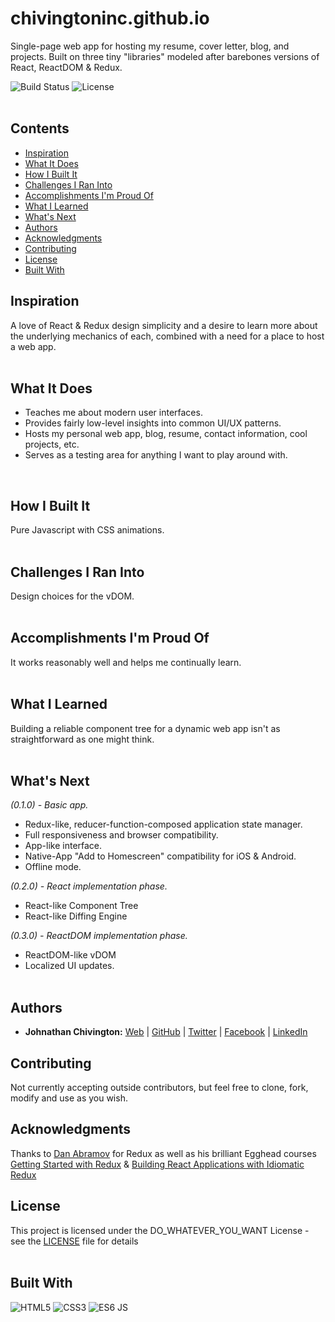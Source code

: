 # chivingtoninc.github.io
Single-page web app for hosting my resume, cover letter, blog, and projects. Built on three tiny "libraries" modeled after barebones versions of React, ReactDOM & Redux.

![Build Status](https://img.shields.io/badge/build-Stable-green.svg)
![License](https://img.shields.io/badge/license-DO_WHATEVER_YOU_WANT-green.svg)
<br/><br/>

## Contents
* [Inspiration](https://github.com/chivingtoninc/chivingtoninc.github.io#inspiration)
* [What It Does](https://github.com/chivingtoninc/chivingtoninc.github.io#what-it-does)
* [How I Built It](https://github.com/chivingtoninc/chivingtoninc.github.io#how-i-built-it)
* [Challenges I Ran Into](https://github.com/chivingtoninc/chivingtoninc.github.io#challenges-i-ran-into)
* [Accomplishments I'm Proud Of](https://github.com/chivingtoninc/chivingtoninc.github.io#accomplishments-im-proud-of)
* [What I Learned](https://github.com/chivingtoninc/chivingtoninc.github.io#what-i-learned)
* [What's Next](https://github.com/chivingtoninc/chivingtoninc.github.io#whats-next)
* [Authors](https://github.com/chivingtoninc/chivingtoninc.github.io#authors)
* [Acknowledgments](https://github.com/chivingtoninc/chivingtoninc.github.io#acknowledgments)
* [Contributing](https://github.com/chivingtoninc/chivingtoninc.github.io#contributing)
* [License](https://github.com/chivingtoninc/chivingtoninc.github.io#license)
* [Built With](https://github.com/chivingtoninc/chivingtoninc.github.io#built-with)


## Inspiration
A love of React & Redux design simplicity and a desire to learn more about the underlying mechanics of each, combined with a need for a place to host a web app.
<br/></br>

## What It Does
* Teaches me about modern user interfaces.
* Provides fairly low-level insights into common UI/UX patterns.
* Hosts my personal web app, blog, resume, contact information, cool projects, etc.
* Serves as a testing area for anything I want to play around with.
</br>

## How I Built It
Pure Javascript with CSS animations.
<br/></br>

## Challenges I Ran Into
Design choices for the vDOM.
<br/></br>

## Accomplishments I'm Proud Of
It works reasonably well and helps me continually learn.
<br/></br>

## What I Learned
Building a reliable component tree for a dynamic web app isn't as straightforward as one might think.
<br/></br>

## What's Next
*(0.1.0) - Basic app.*
* Redux-like, reducer-function-composed application state manager.
* Full responsiveness and browser compatibility.
* App-like interface.
* Native-App "Add to Homescreen" compatibility for iOS & Android.
* Offline mode.

*(0.2.0) - React implementation phase.*
* React-like Component Tree
* React-like Diffing Engine

*(0.3.0) - ReactDOM implementation phase.*
* ReactDOM-like vDOM
* Localized UI updates.
<br/><br/>


## Authors
* **Johnathan Chivington:** [Web](https://chivingtoninc.github.io) | [GitHub](https://github.com/chivingtoninc) | [Twitter](https://twitter.com/chivingtoninc) | [Facebook](https://facebook.com/chivingtoninc) | [LinkedIn](https://www.linkedin.com/in/johnathan-chivington/)

## Contributing
Not currently accepting outside contributors, but feel free to clone, fork, modify and use as you wish.

## Acknowledgments
Thanks to [Dan Abramov](https://github.com/gaearon) for Redux as well as his brilliant Egghead courses [Getting Started with Redux](https://egghead.io/courses/getting-started-with-redux) & [Building React Applications with Idiomatic Redux](https://egghead.io/courses/building-react-applications-with-idiomatic-redux)

## License
This project is licensed under the DO_WHATEVER_YOU_WANT License - see the [LICENSE](https://github.com/chivingtoninc/Data-Structures-C/blob/master/LICENSE) file for details
<br/><br/>

## Built With
![HTML5](https://img.shields.io/badge/HTML5-red.svg) ![CSS3](https://img.shields.io/badge/CSS3-purple.svg) ![ES6 JS](https://img.shields.io/badge/ES6_JS-yellow.svg)
